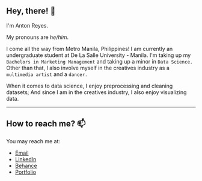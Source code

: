 Hey, there! 👋
----
I'm Anton Reyes.

My pronouns are *he/him*.

I come all the way from Metro Manila, Philippines! I am currently an undergraduate student at De La Salle University - Manila. I'm taking up my `Bachelors in Marketing Management` and taking up a minor in `Data Science.` Other than that, I also involve myself in the creatives industry as a `multimedia artist` and a `dancer.`

When it comes to data science, I enjoy preprocessing and cleaning datasets; And since I am in the creatives industry, I also enjoy visualizing data.

----

How to reach me? 📫 
----
You may reach me at:
 - [Email](AntonReyes.work@gmail.com)
 - [LinkedIn](www.linkedin.com/in/anton-r-501b12136/)
 - [Behance](https://www.behance.net/Anton_Reyes)
 - [Portfolio](https://agrstudios.wixsite.com/portfolio/)

<!---
AntonReyes/AntonReyes is a ✨ special ✨ repository because its `README.md` (this file) appears on your GitHub profile.
You can click the Preview link to take a look at your changes.
--->
